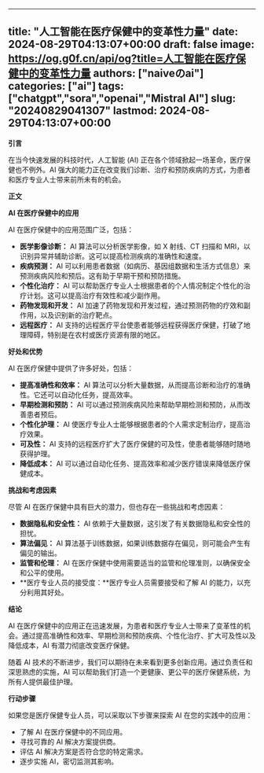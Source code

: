 
---
title: "人工智能在医疗保健中的变革性力量"
date: 2024-08-29T04:13:07+00:00
draft: false
image: https://og.g0f.cn/api/og?title=人工智能在医疗保健中的变革性力量
authors: ["naiveのai"]
categories: ["ai"]
tags: ["chatgpt","sora","openai","Mistral AI"]
slug: "20240829041307"
lastmod: 2024-08-29T04:13:07+00:00
---
**引言**

在当今快速发展的科技时代，人工智能 (AI) 正在各个领域掀起一场革命，医疗保健也不例外。AI 强大的能力正在改变我们诊断、治疗和预防疾病的方式，为患者和医疗专业人士带来前所未有的机会。

**正文**

**AI 在医疗保健中的应用**

AI 在医疗保健中的应用范围广泛，包括：

* **医学影像诊断：** AI 算法可以分析医学影像，如 X 射线、CT 扫描和 MRI，以识别异常并辅助诊断。这可以提高检测疾病的准确性和速度。
* **疾病预测：** AI 可以利用患者数据（如病历、基因组数据和生活方式信息）来预测疾病风险和预后。这有助于早期干预和预防措施。
* **个性化治疗：** AI 可以帮助医疗专业人士根据患者的个人情况制定个性化的治疗计划。这可以提高治疗有效性和减少副作用。
* **药物发现和开发：** AI 加速了药物发现和开发过程，通过预测药物的疗效和副作用，以及识别新的治疗靶点。
* **远程医疗：** AI 支持的远程医疗平台使患者能够远程获得医疗保健，打破了地理障碍，特别是在农村或医疗资源有限的地区。

**好处和优势**

AI 在医疗保健中提供了许多好处，包括：

* **提高准确性和效率：** AI 算法可以分析大量数据，从而提高诊断和治疗的准确性。它还可以自动化任务，提高效率。
* **早期检测和预防：** AI 可以通过预测疾病风险来帮助早期检测和预防，从而改善患者预后。
* **个性化护理：** AI 使医疗专业人士能够根据患者的个人需求定制治疗，提高治疗效果。
* **可及性：** AI 支持的远程医疗扩大了医疗保健的可及性，使患者能够随时随地获得护理。
* **降低成本：** AI 可以通过自动化任务、提高效率和减少医疗错误来降低医疗保健成本。

**挑战和考虑因素**

尽管 AI 在医疗保健中具有巨大的潜力，但也存在一些挑战和考虑因素：

* **数据隐私和安全性：** AI 依赖于大量数据，这引发了有关数据隐私和安全性的担忧。
* **算法偏见：** AI 算法基于训练数据，如果训练数据存在偏见，则可能会产生有偏见的输出。
* **监管和伦理：** AI 在医疗保健中使用需要适当的监管和伦理准则，以确保安全和公平的使用。
* **医疗专业人员的接受度：**医疗专业人员需要接受和了解 AI 的能力，以充分利用其好处。

**结论**

AI 在医疗保健中的应用正在迅速发展，为患者和医疗专业人士带来了变革性的机会。通过提高准确性和效率、早期检测和预防疾病、个性化治疗、扩大可及性以及降低成本，AI 有潜力彻底改变医疗保健。

随着 AI 技术的不断进步，我们可以期待在未来看到更多创新应用。通过负责任和深思熟虑的实施，AI 可以帮助我们打造一个更健康、更公平的医疗保健系统，为所有人提供最佳护理。

**行动步骤**

如果您是医疗保健专业人员，可以采取以下步骤来探索 AI 在您的实践中的应用：

* 了解 AI 在医疗保健中的不同应用。
* 寻找可靠的 AI 解决方案提供商。
* 评估 AI 解决方案是否符合您的特定需求。
* 逐步实施 AI，密切监测其影响。